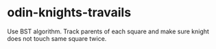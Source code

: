# odin-knights-travails

Use BST algorithm. 
Track parents of each square and make sure knight does not touch same square twice.
